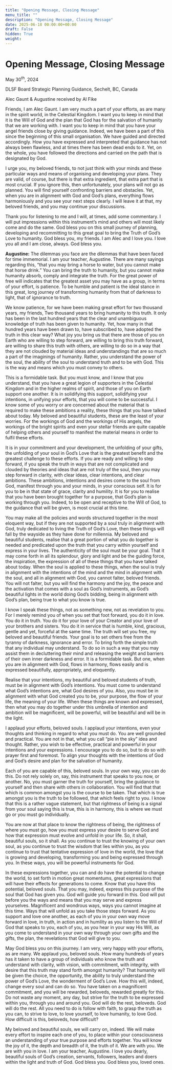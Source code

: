 ```yaml
---
title: "Opening Message, Closing Message"
menu_title: ""
description: "Opening Message, Closing Message"
date: 2025-06-18 00:00:00+00:00
draft: False
hidden: True
weight:
---
```

# Opening Message, Closing Message

May 30<sup>th</sup>, 2024

DLSF Board Strategic Planning Guidance, Sechelt, BC, Canada

Alec Gaunt & Augustine received by Al Fike

Friends, I am Alec Gaunt. I am very much a part of your efforts, as are many in the spirit world, in the Celestial Kingdom. I want you to keep in mind that it is the Will of God and the plan that God has for the salvation of humanity that we are working with. I want you to keep in mind that you have your angel friends close by giving guidance. Indeed, we have been a part of this since the beginning of this small organisation. We have guided and directed accordingly. How you have expressed and interpreted that guidance has not always been flawless, and at times there has been dead ends to it. Yet, on the whole, you have followed the directions and carried on the path that is designated by God.

I urge you, my beloved friends, to not just think with your minds and these particular ways and means of organising and developing your plans. They are valid, of course, but there is that extra ingredient, that extra part that is most crucial. If you ignore this, then unfortunately, your plans will not go as planned. You will find yourself confronting barriers and obstacles. Yet, when you are in alignment with God and God’s plans, everything flows harmoniously and you see your next steps clearly. I will leave it at that, my beloved friends, and you may continue your discussions.

Thank you for listening to me and I will, at times, add some commentary. I will put impressions within this instrument’s mind and others will most likely come and do the same. God bless you on this small journey of planning, developing and recommitting to this great goal to bring the Truth of God’s Love to humanity. God bless you, my friends. I am Alec and I love you. I love you all and I am close, always. God bless you.

**Augustine:** The dilemmas you face are the dilemmas that have been faced for time immemorial. I am your teacher, Augustine. There are many sayings regarding this, “that you may bring a horse to water, but you cannot make that horse drink.” You can bring the truth to humanity, but you cannot make humanity absorb, comply and integrate the truth. For the great power of free will indicates that the greatest asset you may have as a group, in terms of your effort, is patience. To be humble and patient is the ideal stance in this great, long journey of transforming humanity from that of darkness to light, that of ignorance to truth.

We know patience, for we have been making great effort for two thousand years, my friends, Two thousand years to bring humanity to this truth. It only has been in the last hundred years that the clear and unambiguous knowledge of truth has been given to humanity. Yet, how many in that hundred years have been drawn to, have subscribed to, have adopted the truth in this clear way? What joy you bring us that there are those of you on Earth who are willing to step forward, are willing to bring this truth forward, are willing to share this truth with others, are willing to do so in a way that they are not clouded by material ideas and understandings that are so much a part of the imaginings of humanity. Rather, you understand the power of the soul, the ability of the soul to understand truth and to be with God. This is the way and means which you must convey to others.

This is a formidable task. But you must know, and I know that you understand, that you have a great legion of supporters in the Celestial Kingdom and in the higher realms of spirit, and those of you on Earth support one another. It is in solidifying this support, solidifying your intentions, in unifying your efforts, that you will come to be successful. I know some of you worry or are concerned about the material that is required to make these ambitions a reality, these things that you have talked about today. My beloved and beautiful students, these are the least of your worries. For the workings of God and the workings of His angels, the workings of the bright spirits and even your stellar friends are quite capable of helping others and yourself to manifest the material means in order to fulfil these efforts.

It is in your commitment and your development, the unfolding of your gifts, the unfolding of your soul in God’s Love that is the greatest benefit and the greatest challenge to these efforts. If you are ready and willing to step forward, if you speak the truth in ways that are not complicated and clouded by theories and ideas that are not truly of the soul, then you may step forward in clarity, with clear ideas, clear intentions, and clear ambitions. These ambitions, intentions and desires come to the soul from God, manifest through you and your minds, in your conscious self. It is for you to be in that state of grace, clarity and humility. It is for you to realise that you have been brought together for a purpose, that God’s plan is working through you. Indeed, to be open and receptive to the Will of God, to the guidance that will be given, is most crucial at this time.

You may make all the policies and words structured together in the most eloquent way, but if they are not supported by a soul truly in alignment with God, truly dedicated to living the Truth of God’s Love, then these things will fall by the wayside as they have done for millennia. My beloved and beautiful students, realise that a great portion of what you do together is needed and predicated upon the truth that you carry within yourself and express in your lives. The authenticity of the soul must be your goal. That it may come forth in all its splendour, glory and light and be the guiding force, the inspiration, the expression of all of these things that you have talked about today. When the soul is applied to these things, when the soul is truly in alignment with the intentions of the mind and the mind in alignment with the soul, and all in alignment with God, you cannot falter, beloved friends. You will not falter, but you will find the harmony and the joy, the peace and the activation that comes with a soul as God’s instruments, as God’s beautiful lights in the world doing God’s bidding, being in alignment with God’s plan, being true to what you know is true.

I know I speak these things, not as something new, not as revelation to you. For I merely remind you of when you set that foot forward, you do it in love. You do it in truth. You do it for your love of your Creator and your love of your brothers and sisters. You do it in service that is humble, kind, gracious, gentle and yet, forceful at the same time. The truth will set you free, my beloved and beautiful friends. Your goal is to set others free from the tyranny of darkness, ignorance and error. To bring forth the simple truth that any individual may understand. To do so in such a way that you may assist them in decluttering their mind and releasing the weight and barriers of their own inner darkness and error. It is a formidable task. But one, when you are in alignment with God, flows in harmony, flows easily and is expressed beautifully, appropriately, and eloquently.

Realise that your intentions, my beautiful and beloved students of truth, must be in alignment with God’s intentions. You must come to understand what God’s intentions are, what God desires of you. Also, you must be in alignment with what God created you to be, your purpose, the flow of your life, the meaning of your life. When these things are known and expressed, then what you may do together under this umbrella of intention and ambition will be magnificent, will be powerful, will be beautiful and will be in the light.

I applaud your efforts, beloved souls. I applaud your intentions, even your thoughts and thinking in regard to what you must do. You are well grounded and practical. You are not in that, what you call “pie in the sky” idea and thought. Rather, you wish to be effective, practical and powerful in your intentions and your expressions. I encourage you to do so, but to do so with prayer first and foremost. To align your thoughts with the intentions of God and God’s desire and plan for the salvation of humanity.

Each of you are capable of this, beloved souls. In your own way, you can do this. Do not rely solely on, say, this instrument that speaks to you now, or another. No, you must garner the truth for yourself, bring the guidance to yourself and then share with others in collaboration. You will find that that which is common amongst you is the course to be taken. That which is true amongst you is the truth to be followed, that which feels right to you. I know that this is a rather vague statement, but that rightness of being is a signal from your soul saying this is true, this is in harmony, this is where we must go or you must go individually.

You are now at that place to know the rightness of being, the rightness of where you must go, how you must express your desire to serve God and how that expression must evolve and unfold in your life. So, it shall, beautiful souls, so it shall. As you continue to trust the knowing of your own soul, as you continue to trust the wisdom that lies within you, as you continue to trust that tentative expression of love in the world, the love that is growing and developing, transforming you and being expressed through you. In these ways, you will be powerful instruments for God.

In these expressions together, you can and do have the potential to change the world, to set forth in motion great momentums, great expressions that will have their effects for generations to come. Know that you have this potential, beloved souls. That you may, indeed, express this purpose of the soul that God has given you. God will guide you forward in this. God will put before you the ways and means that you may serve and express yourselves. Magnificent and wondrous ways, ways you cannot imagine at this time. Ways that will unfold as you take those steps forward. As you support and love one another, as each of you in your own way move forward in love, in truth, in action and in humility as you listen to the Will of God that speaks to you, each of you, as you hear in your way His Will, as you come to understand in your own way through your own gifts and the gifts, the plan, the revelations that God will give to you.

May God bless you on this journey. I am very, very happy with your efforts, as are many. We applaud you, beloved souls. How many hundreds of years has it taken to have a group of individuals who know the truth and understand with clarity, with vision, with commitment, with integrity, with desire that this truth may stand forth amongst humanity? That humanity will be given the choice, the opportunity, the ability to truly understand the power of God’s Love, the wonderment of God’s Love. How this will, indeed, change every soul and can do so. You have taken on a magnificent commitment, and you will be rewarded, beloveds, rewarded greatly for this. Do not waste any moment, any day, but strive for the truth to be expressed within you, through you and around you. God will do the rest, beloveds. God will do the rest. All you need to do is follow with faith, to grasp the truth as you can, to strive to love, to love yourself, to love humanity, to love God. How difficult is this, beloveds, how difficult?

My beloved and beautiful souls, we will carry on, indeed. We will make every effort to inspire each one of you, to place within your consciousness an understanding of your true purpose and efforts together. You will know the joy of it, the depth and breadth of it, the truth of it. We are with you. We are with you in love. I am your teacher, Augustine. I love you dearly, beautiful souls of God’s creation, servants, followers, leaders and doers within the light and truth of God. God bless you. God bless you, loved ones.
